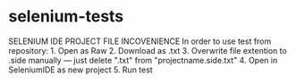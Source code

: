 # selenium-tests
SELENIUM IDE PROJECT FILE INCOVENIENCE
In order to use test from repository:
    1. Open as Raw
    2. Download as .txt
    3. Overwrite file extention to .side manually — just delete ".txt" from "projectname.side.txt"
    4. Open in SeleniumIDE as new project
    5. Run test
